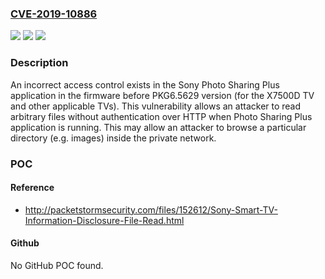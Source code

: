 ### [CVE-2019-10886](https://cve.mitre.org/cgi-bin/cvename.cgi?name=CVE-2019-10886)
![](https://img.shields.io/static/v1?label=Product&message=n%2Fa&color=blue)
![](https://img.shields.io/static/v1?label=Version&message=n%2Fa&color=blue)
![](https://img.shields.io/static/v1?label=Vulnerability&message=n%2Fa&color=brighgreen)

### Description

An incorrect access control exists in the Sony Photo Sharing Plus application in the firmware before PKG6.5629 version (for the X7500D TV and other applicable TVs). This vulnerability allows an attacker to read arbitrary files without authentication over HTTP when Photo Sharing Plus application is running. This may allow an attacker to browse a particular directory (e.g. images) inside the private network.

### POC

#### Reference
- http://packetstormsecurity.com/files/152612/Sony-Smart-TV-Information-Disclosure-File-Read.html

#### Github
No GitHub POC found.

